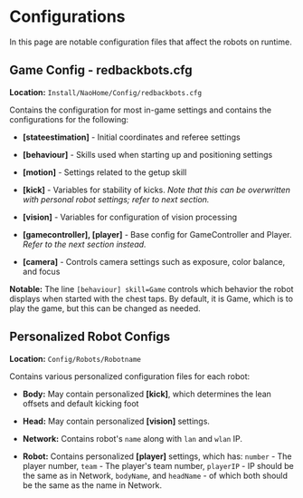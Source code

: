 # Configurations

In this page are notable configuration files that affect the robots on runtime.

## Game Config - redbackbots.cfg

**Location:** `Install/NaoHome/Config/redbackbots.cfg`

Contains the configuration for most in-game settings and contains the configurations for the following:

* **[stateestimation]** - Initial coordinates and referee settings

* **[behaviour]** - Skills used when starting up and positioning settings
  
* **[motion]** - Settings related to the getup skill

* **[kick]** - Variables for stability of kicks. *Note that this can be overwritten with personal robot settings; refer to next section.*

* **[vision]** - Variables for configuration of vision processing

* **[gamecontroller], [player]** - Base config for GameController and Player. *Refer to the next section instead.*

* **[camera]** - Controls camera settings such as exposure, color balance, and focus

**Notable:** The line `[behaviour] skill=Game` controls which behavior the robot displays when started with the chest taps. By default, it is Game, which is to play the game, but this can be changed as needed.

## Personalized Robot Configs

**Location:** `Config/Robots/Robotname`

Contains various personalized configuration files for each robot:

* **Body:** May contain personalized **[kick]**, which determines the lean offsets and default kicking foot

* **Head:** May contain personalized **[vision]** settings.

* **Network:** Contains robot's `name` along with `lan` and `wlan` IP.

* **Robot:** Contains personalized **[player]** settings, which has: `number` - The player number, `team` - The player's team number, `playerIP` - IP should be the same as in Network, `bodyName`, and `headName` - of which both should be the same as the name in Network.